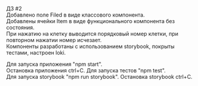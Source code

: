 ДЗ #2  
Добавлено поле Filed в виде классового компонента.  
Добавлены ячейки Item в виде функционального компонента без состояния.  
При нажатию на клетку выводится порядковый номер клетки, при повторном нажатии номер исчезает.  
Компоненты разработаны с использованием storybook, покрыты тестами, настроен loki.  


Для запуска приложения "npm start".  
Остановка приложения ctrl+C. 
Для запуска тестов "npm test".  
Для запуска storybook "npm run storybook".
Остановка storybook ctrl+C.    

